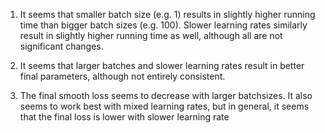 1. It seems that smaller batch size (e.g. 1) results in slightly higher running time than bigger batch sizes (e.g. 100). Slower learning rates similarly result in slightly higher running time as well, although all are not significant changes. 

2. It seems that larger batches and slower learning rates result in better final parameters, although not entirely consistent. 

3. The final smooth loss seems to decrease with larger batchsizes. It also seems to work best with mixed learning rates, but in general, it seems that the final loss is lower with slower learning rate 